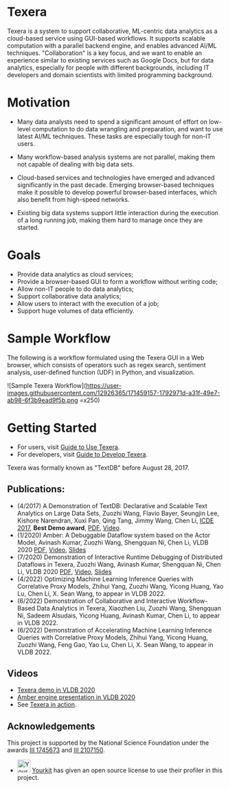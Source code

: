 # Texera

Texera is a system to support collaborative, ML-centric data analytics as a cloud-based service using GUI-based workflows. It supports scalable computation with a parallel backend engine, and enables advanced AI/ML techniques. "Collaboration" is a key focus, and we want to enable an experience similar to existing services such as Google Docs, but for data analytics, especially for people with different backgrounds, including IT developers and domain scientists with limited programming background.

# Motivation

* Many data analysts need to spend a significant amount of effort on low-level computation to do data wrangling and preparation, and want to use latest AI/ML techniques. These tasks are especially tough for non-IT users. 

* Many workflow-based analysis systems are not parallel, making them not capable of dealing with big data sets. 

* Cloud-based services and technologies have emerged and advanced significantly in the past decade. Emerging browser-based techniques make it possible to develop powerful browser-based interfaces, which also benefit from high-speed networks.

* Existing big data systems support little interaction during the execution of a long running job, making them hard to manage once they are started.
 

# Goals

* Provide data analytics as cloud services;
* Provide a browser-based GUI to form a workflow without writing code;
* Allow non-IT people to do data analytics;
* Support collaborative data analytics;
* Allow users to interact with the execution of a job;
* Support huge volumes of data efficiently.

# Sample Workflow

The following is a workflow formulated using the Texera GUI in a Web browser, which consists of operators such as regex search, sentiment analysis, user-defined function (UDF) in Python, and visualization.

![Sample Texera Workflow](https://user-images.githubusercontent.com/12926365/171459157-1792971d-a31f-49e7-ab98-6f3b9ead9f5b.png =x250)


# Getting Started

* For users, visit [Guide to Use Texera](https://github.com/Texera/texera/wiki/Getting-Started).
* For developers, visit [Guide to Develop Texera](https://github.com/Texera/texera/wiki/Guide-for-Developers).

Texera was formally known as "TextDB" before August 28, 2017.

## Publications:

* (4/2017) A Demonstration of TextDB: Declarative and Scalable Text Analytics on Large Data Sets, Zuozhi Wang, Flavio Bayer, Seungjin Lee, Kishore Narendran, Xuxi Pan, Qing Tang, Jimmy Wang, Chen Li, [ICDE 2017](http://icde2017.sdsc.edu/), **Best Demo award**, [PDF](https://chenli.ics.uci.edu/files/icde2017-textdb-demo.pdf), [Video](https://github.com/Texera/texera/wiki/Video).
* (1/2020) Amber: A Debuggable Dataflow system based on the Actor Model, Avinash Kumar, Zuozhi Wang, Shengquan Ni, Chen Li, VLDB 2020 [PDF](http://www.vldb.org/pvldb/vol13/p740-kumar.pdf), [Video](https://www.youtube.com/watch?v=T5ShFRfHmgI), [Slides](https://docs.google.com/presentation/d/1v8G9lDmfv4Ff2YWyrGfo_9iMQVF4N8a-4gO4H-K6rCk/edit?usp=sharing)
* (7/2020) Demonstration of Interactive Runtime Debugging of
Distributed Dataflows in Texera, Zuozhi Wang, Avinash Kumar, Shengquan Ni, Chen Li, VLDB 2020 [PDF](http://www.vldb.org/pvldb/vol13/p2953-wang.pdf), [Video](https://www.youtube.com/watch?v=SP-XiDADbw0), [Slides](https://docs.google.com/presentation/d/14U6RPZfeb8Ho0aO2HsCSc8lRs6ul6AxEIm5gpjeVUYA/edit?usp=sharing)
* (4/2022) Optimizing Machine Learning Inference Queries with Correlative Proxy Models, Zhihui Yang, Zuozhi Wang, Yicong Huang, Yao Lu, Chen Li, X. Sean Wang, to appear in VLDB 2022.
* (6/2022) Demonstration of Collaborative and Interactive Workflow-Based Data Analytics in Texera, Xiaozhen Liu, Zuozhi Wang, Shengquan Ni, Sadeem Alsudais, Yicong Huang, Avinash Kumar, Chen Li, to appear in VLDB 2022.
* (6/2022) Demonstration of Accelerating Machine Learning Inference Queries with Correlative Proxy Models, Zhihui Yang, Yicong Huang, Zuozhi Wang, Feng Gao, Yao Lu, Chen Li, X. Sean Wang, to appear in VLDB 2022.


## Videos

* [Texera demo in VLDB 2020](https://www.youtube.com/watch?v=SP-XiDADbw0)
* [Amber engine presentation in VLDB 2020](https://www.youtube.com/watch?v=T5ShFRfHmgI)
* See [Texera in action](https://www.youtube.com/watch?v=NXfynBUwdVg). 

## Acknowledgements ##

This project is supported by the National Science Foundation under the awards [III 1745673](https://www.nsf.gov/awardsearch/showAward?AWD_ID=1745673) and [III 2107150](https://www.nsf.gov/awardsearch/showAward?AWD_ID=2107150).

* <a href="http://www.yourkit.com"><img src="https://www.yourkit.com/images/yklogo.png" alt="Yourkit" height="30"/></a>  [Yourkit](https://www.yourkit.com/) has given an open source license to use their profiler in this project. 
